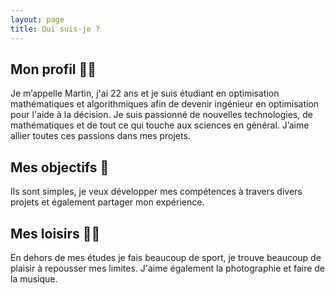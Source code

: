 ```yaml
---
layout: page
title: Qui suis-je ?
---
```


## Mon profil 👨‍💻

Je m’appelle Martin, j'ai 22 ans et je suis étudiant en optimisation mathématiques et algorithmiques afin de devenir ingénieur en optimisation pour l'aide à la décision. Je suis passionné de nouvelles technologies, de mathématiques et de tout ce qui touche aux sciences en général. J’aime allier toutes ces passions dans mes projets.


## Mes objectifs 🎯

Ils sont simples, je veux développer mes compétences à travers divers projets et également partager mon expérience.

## Mes loisirs 🏋️‍♂️

En dehors de mes études je fais beaucoup de sport, je trouve beaucoup de plaisir à repousser mes limites. J'aime également la photographie et faire de la musique.
